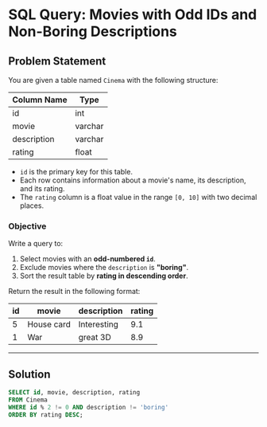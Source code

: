 # SQL Query: Movies with Odd IDs and Non-Boring Descriptions

## Problem Statement
You are given a table named `Cinema` with the following structure:

| Column Name   | Type    |
|---------------|---------|
| id            | int     |
| movie         | varchar |
| description   | varchar |
| rating        | float   |

- `id` is the primary key for this table.
- Each row contains information about a movie's name, its description, and its rating.
- The `rating` column is a float value in the range `[0, 10]` with two decimal places.

### Objective
Write a query to:
1. Select movies with an **odd-numbered `id`**.
2. Exclude movies where the `description` is **"boring"**.
3. Sort the result table by **rating in descending order**.

Return the result in the following format:

| id  | movie      | description | rating |
|-----|------------|-------------|--------|
| 5   | House card | Interesting | 9.1    |
| 1   | War        | great 3D    | 8.9    |

---

## Solution

```sql
SELECT id, movie, description, rating
FROM Cinema
WHERE id % 2 != 0 AND description != 'boring'
ORDER BY rating DESC;

